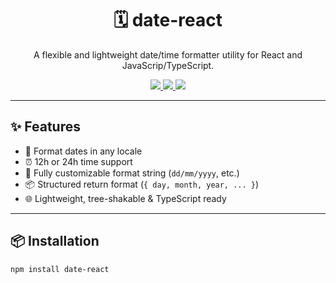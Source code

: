 <h1 align="center">🗓️ date-react</h1>

<p align="center">
  A flexible and lightweight date/time formatter utility for React and JavaScrip/TypeScript.
</p>

<p align="center">
  <a href="https://www.npmjs.com/package/react-date-format">
    <img src="https://img.shields.io/npm/v/react-date-format?color=blue" />
  </a>
  <a href="https://github.com/yourname/react-date-format">
    <img src="https://img.shields.io/github/stars/yourname/react-date-format?style=social" />
  </a>
  <a href="./LICENSE">
    <img src="https://img.shields.io/npm/l/react-date-format" />
  </a>
</p>

---

## ✨ Features

- 📅 Format dates in any locale
- ⏰ 12h or 24h time support
- 🔧 Fully customizable format string (`dd/mm/yyyy`, etc.)
- 📦 Structured return format (`{ day, month, year, ... }`)
- 🌐 Lightweight, tree-shakable & TypeScript ready

---

## 📦 Installation

```bash
npm install date-react
```
